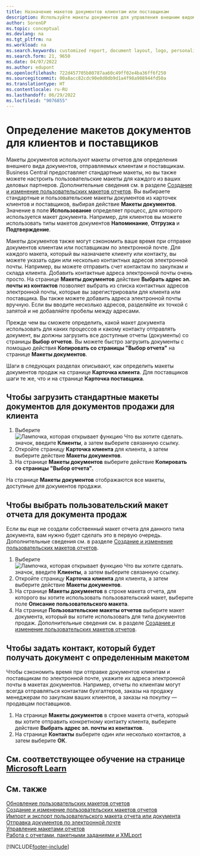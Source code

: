 ```yaml
---
title: Назначение макетов документов клиентам или поставщикам
description: Используйте макеты документов для управления внешним видом и форматом таких документов, как счета и заказы, которые вы отправляете клиентам и поставщикам.
author: SorenGP
ms.topic: conceptual
ms.devlang: na
ms.tgt_pltfrm: na
ms.workload: na
ms.search.keywords: customized report, document layout, logo, personalize
ms.search.form: 21, 9650
ms.date: 04/07/2022
ms.author: edupont
ms.openlocfilehash: 722d457705b80787aa60c49ff02e4ba36ff6f250
ms.sourcegitcommit: 00a8acc82cdc90e0d0db9d1a4f98a908944fd50a
ms.translationtype: HT
ms.contentlocale: ru-RU
ms.lasthandoff: 06/29/2022
ms.locfileid: "9076855"
---
```

# <a name="define-document-layouts-for-customers-and-vendors"></a>Определение макетов документов для клиентов и поставщиков

Макеты документов используют макеты отчетов для определения внешнего вида документов, отправляемых клиентам и поставщикам. Business Central предоставляет стандартные макеты, но вы также можете настроить пользовательские макеты для каждого из ваших деловых партнеров. Дополнительные сведения см. в разделе [Создание и изменение пользовательских макетов отчетов](ui-how-create-custom-report-layout.md). Вы выбираете стандартные и пользовательские макеты документов из карточек клиентов и поставщиков, выбирая действие **Макеты документов**. Значение в поле **Использование** определяет процесс, для которого используется макет документа. Например, для клиентов вы можете использовать типы макетов документов **Напоминание**, **Отгрузка** и **Подтверждение**.

Макеты документов также могут сэкономить ваше время при отправке документов клиентам или поставщикам по электронной почте. Для каждого макета, который вы назначаете клиенту или контакту, вы можете указать один или несколько контактных адресов электронной почты. Например, вы можете отправить счет контактам по закупкам и склада клиента. Добавить контактные адреса электронной почты очень просто. На странице **Макеты документов** действие **Выбрать адрес эл. почты из контактов** позволяет выбрать из списка контактных адресов электронной почты, которые вы зарегистрировали для клиента или поставщика. Вы также можете добавить адреса электронной почты вручную. Если вы вводите несколько адресов, разделяйте их точкой с запятой и не добавляйте пробелы между адресами.

Прежде чем вы сможете определить, какой макет документа использовать для каких процессов и какому контакту отправлять документ, вы должны загрузить все доступные отчеты (документы) со страницы **Выбор отчетов**. Вы можете быстро загрузить документы с помощью действия **Копировать со страницы "Выбор отчета"** на странице **Макеты документов**.

Шаги в следующих разделах описывают, как определить макеты документов продаж на странице **Карточка клиента**. Для поставщиков шаги те же, что и на странице **Карточка поставщика**.

## <a name="to-load-the-standard-document-layouts-for-sales-documents-for-a-customer"></a>Чтобы загрузить стандартные макеты документов для документов продажи для клиента

1. Выберите ![Лампочка, которая открывает функцию Что вы хотите сделать.](media/ui-search/search_small.png "Что вы хотите сделать") значок, введите **Клиенты**, а затем выберите связанную ссылку.
2. Откройте страницу **Карточка клиента** для клиента, а затем выберите действие **Макеты документов**.
3. На странице **Макеты документов** выберите действие **Копировать со страницы "Выбор отчета"**.

На странице **Макеты документов** отображаются все макеты, доступные для документов продажи. 

## <a name="to-select-a-custom-report-layout-to-use-for-the-sales-document-layout"></a>Чтобы выбрать пользовательский макет отчета для документа продаж

Если вы еще не создали собственный макет отчета для данного типа документа, вам нужно будет сделать это в первую очередь. Дополнительные сведения см. в разделе [Создание и изменение пользовательских макетов отчетов](ui-how-create-custom-report-layout.md).

1. Выберите ![Лампочка, которая открывает функцию Что вы хотите сделать.](media/ui-search/search_small.png "Что вы хотите сделать") значок, введите **Клиенты**, а затем выберите связанную ссылку.
2. Откройте страницу **Карточка клиента** для клиента, а затем выберите действие **Макеты документов**.
3. На странице **Макеты документов** в строке макета отчета, для которого вы хотите использовать пользовательский макет, выберите поле **Описание пользовательского макета**.
4. На странице **Пользовательские макеты отчетов** выберите макет документа, который вы хотите использовать для типа документов продаж. Дополнительные сведения см. в разделе [Создание и изменение пользовательских макетов отчетов](ui-how-create-custom-report-layout.md).

## <a name="to-specify-which-contact-will-receive-which-document-layout-for-a-customer"></a>Чтобы задать контакт, который будет получать документ с определенным макетом

Чтобы сэкономить время при отправке документов клиентам и поставщикам по электронной почте, укажите их адреса электронной почты в макетах документов. Например, отчеты по клиентам могут всегда отправляться контактам бухгалтеров, заказы на продажу менеджерам по закупкам ваших клиентов, а заказы на покупку — продавцам поставщиков.

1. На странице **Макеты документов** в строке макета отчета, который вы хотите отправить конкретному контакту клиента, выберите действие **Выбрать адрес эл. почты из контактов**.
2. На странице **Контакты** выберите один или несколько контактов, а затем выберите **ОК**.

## <a name="see-related-training-at-microsoft-learn"></a>См. соответствующее обучение на странице [Microsoft Learn](/learn/modules/change-documents-dynamics-365-business-central/)

## <a name="see-also"></a>См. также

[Обновление пользовательских макетов отчетов](ui-update-report-layouts.md)  
[Создание и изменение пользовательских макетов отчетов](ui-how-create-custom-report-layout.md)  
[Импорт и экспорт пользовательского макета отчета или документа](ui-how-import-and-export-report-layout.md)  
[Отправка документов по электронной почте](ui-how-send-documents-email.md)  
[Управление макетами отчетов](ui-manage-report-layouts.md)  
[Работа с отчетами, пакетными заданиями и XMLport](ui-work-report.md)  


[!INCLUDE[footer-include](includes/footer-banner.md)]